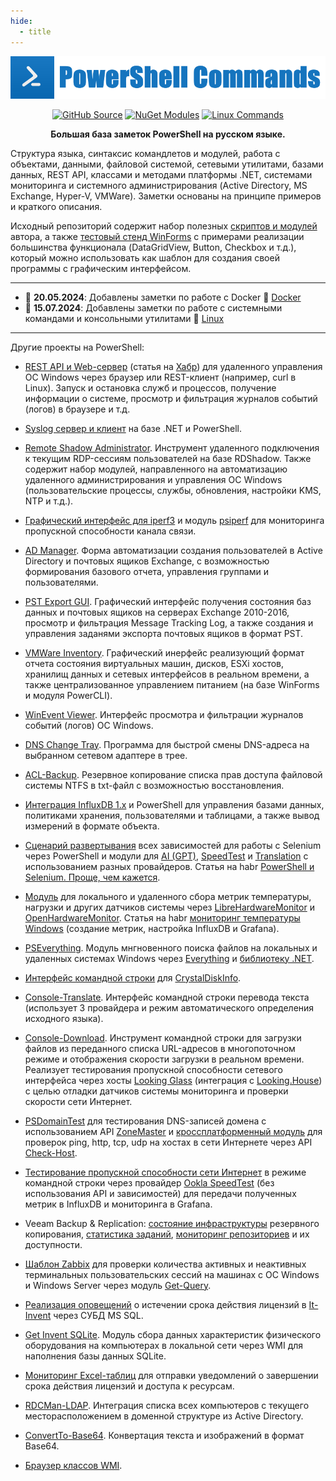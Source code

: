```yaml
---
hide:
  - title
---
```


<p align="center">
    <a href="https://github.com/Lifailon/PS-Commands"><img title="PS-Commands Logo"src="Logo/PS-Commands-Logo.png"></a>
</p>

<p align="center">
    <a href="https://github.com/Lifailon/PS-Commands"><img title="GitHub Source"src="https://img.shields.io/badge/GitHub_Source-34495E?style=for-the-badge&logo=github&logoColor=white"></a>
    <a href="https://www.nuget.org/profiles/Lifailon"><img title="NuGet Modules"src="https://img.shields.io/badge/NuGet_Modules-4479A1.svg?style=for-the-badge&logo=nuget&logoColor=white"></a>
    <a href="Linux"><img title="Linux Commands"src="https://img.shields.io/badge/Linux_Commands-FCC624?style=for-the-badge&logo=linux&logoColor=black"></a>
</p>

<p align="center">
    <b>Большая база заметок PowerShell на русском языке.</b>
</p>

Структура языка, синтаксис командлетов и модулей, работа с объектами, данными, файловой системой, сетевыми утилитами, базами данных, REST API, классами и методами платформы .NET, системами мониторинга и системного администрирования (Active Directory, MS Exchange, Hyper-V, VMWare). Заметки основаны на принципе примеров и краткого описания.

Исходный репозиторий содержит набор полезных [скриптов и модулей](https://github.com/Lifailon/PS-Commands/tree/rsa/Scripts) автора, а также [тестовый стенд WinForms](https://github.com/Lifailon/PS-Commands/tree/rsa/WinForms) с примерами реализации большинства функционала (DataGridView, Button, Checkbox и т.д.), который можно использовать как шаблон для создания своей программы с графическим интерфейсом.

---

- 💬 **20.05.2024**: Добавлены заметки по работе с Docker 🐳 [Docker](Docker)
- 💬 **15.07.2024**: Добавлены заметки по работе с системными командами и консольными утилитами 🐧 [Linux](Linux)

---

Другие проекты на PowerShell:

- [REST API и Web-сервер](https://github.com/Lifailon/WinAPI) (статья на [Хабр](https://habr.com/ru/articles/783022/)) для удаленного управления ОС Windows через браузер или REST-клиент (например, curl в Linux). Запуск и остановка служб и процессов, получение информации о системе, просмотр и фильтрация журналов событий (логов) в браузере и т.д.

- [Syslog сервер и клиент](https://github.com/Lifailon/pSyslog) на базе .NET и PowerShell.

- [Remote Shadow Administrator](https://github.com/Lifailon/RSA). Инструмент удаленного подключения к текущим RDP-сессиям пользователей на базе RDShadow. Также содержит набор модулей, направленного на автоматизацию удаленного администрирования и управления ОС Windows (пользовательские процессы, службы, обновления, настройки KMS, NTP и т.д.).

- [Графический интерфейс для iperf3](https://github.com/Lifailon/iPerf-GUI) и модуль [psiperf](https://github.com/Lifailon/PS-iPerf) для мониторинга пропускной способности канала связи.

- [AD Manager](https://github.com/Lifailon/AD-Manager). Форма автоматизации создания пользователей в Active Directory и почтовых ящиков Exchange, с возможностью формирования базового отчета, управления группами и пользователями.

- [PST Export GUI](https://github.com/Lifailon/PST-Export-GUI). Графический интерфейс получения состояния баз данных и почтовых ящиков на серверах Exchange 2010-2016, просмотр и фильтрация Message Tracking Log, а также создания и управления заданями экспорта почтовых ящиков в формат PST.

- [VMWare Inventory](https://github.com/Lifailon/VMW-Invent). Графический инерфейс реализующий формат отчета состояния виртуальных машин, дисков, ESXi хостов, хранилищ данных и сетевых интерфейсов в реальном времени, а также централизованное управлением питанием (на базе WinForms и модуля PowerCLI).

- [WinEvent Viewer](https://github.com/Lifailon/WinEvent-Viewer). Интерфейс просмотра и фильтрации журналов событий (логов) ОС Windows.

- [DNS Change Tray](https://github.com/Lifailon/DNS-Change-Tray). Программа для быстрой смены DNS-адреса на выбранном сетевом адаптере в трее.

- [ACL-Backup](https://github.com/Lifailon/ACL-Backup). Резервное копирование списка прав доступа файловой системы NTFS в txt-файл с возможностью восстановления.

- [Интеграция InfluxDB 1.x](https://github.com/Lifailon/psinfluxdb) и PowerShell для управления базами данных, политиками хранения, пользователями и таблицами, а также вывод измерений в формате объекта.

- [Сценарий развертывания](https://github.com/Lifailon/Deploy-Selenium) всех зависимостей для работы с Selenium через PowerShell и модули для [AI (GPT)](https://github.com/Lifailon/gpt-cli), [SpeedTest](https://github.com/Lifailon/Selenium-Modules/blob/rsa/Modules/Get-SpeedTest/Get-SpeedTest.psm1) и [Translation](https://github.com/Lifailon/Selenium-Modules/blob/rsa/Modules/Get-Translation/Get-Translation.psm1) с использованием разных провайдеров. Статья на habr [PowerShell и Selenium. Проще, чем кажется](https://habr.com/ru/articles/785538).

- [Модуль](https://github.com/Lifailon/PowerShell.HardwareMonitor) для локального и удаленного сбора метрик температуры, нагрузки и других датчиков системы через [LibreHardwareMonitor](https://github.com/LibreHardwareMonitor/LibreHardwareMonitor) и [OpenHardwareMonitor](https://github.com/openhardwaremonitor/openhardwaremonitor). Статья на habr [мониторинг температуры Windows](https://habr.com/ru/articles/793296) (создание метрик, настройка InfluxDB и Grafana).

- [PSEverything](https://github.com/Lifailon/PSEverything). Модуль мнгновенного поиска файлов на локальных и удаленных системах Windows через [Everything](https://www.voidtools.com) и [библиотеку .NET](https://github.com/dipique/everythingio). 

- [Интерфейс командной строки](https://github.com/Lifailon/CrystalDisk-Cli) для [CrystalDiskInfo](https://github.com/hiyohiyo/CrystalDiskInfo).

- [Console-Translate](https://github.com/Lifailon/Console-Translate). Интерфейс командной строки перевода текста (использует 3 провайдера и режим автоматического определения исходного языка).

- [Console-Download](https://github.com/Lifailon/Console-Download). Инструмент командной строки для загрузки файлов из переданного списка URL-адресов в многопоточном режиме и отображения скорости загрузки в реальном времени. Реализует тестирования пропускной способности сетевого интерфейса через хосты [Looking Glass](https://github.com/gnif/LookingGlass) (интеграция с [Looking.House](https://looking.house)) с целью отладки датчиков системы мониторинга и проверки скорости сети Интернет.

- [PSDomainTest](https://github.com/Lifailon/PSDomainTest?tab=readme-ov-file) для тестирования DNS-записей домена с использованием API [ZoneMaster](https://github.com/zonemaster/zonemaster) и [кроссплатформенный модуль](https://github.com/Lifailon/Check-Host) для проверок ping, http, tcp, udp на хостах в сети Интернете через API [Check-Host](https://check-host.net).

- [Тестирование пропускной способности сети Интернет](https://github.com/Lifailon/Ookla-SpeedTest-API) в режиме командной строки через провайдер [Ookla SpeedTest](https://www.speedtest.net) (без использования API и зависимостей) для передачи полученных метрик в InfluxDB и мониторинга в Grafana.

- Veeam Backup & Replication: [состояние инфраструктуры](https://github.com/Lifailon/Veeam-REStat) резервного копирования, [статистика заданий](https://github.com/Lifailon/Veeam-Job-Stat), [мониторинг репозиториев](https://github.com/Lifailon/Veeam-Rep-Stat) и их доступности.

- [Шаблон Zabbix](https://github.com/Lifailon/Windows-User-Sessions) для проверки количества активных и неактивных терминальных пользовательских сессий на машинах с ОС Windows и Windows Server через модуль [Get-Query](https://github.com/Lifailon/Get-Query).

- [Реализация оповещений](https://github.com/Lifailon/ITInvent-SQL-Alert) о истечении срока действия лицензий в [It-Invent](https://it-invent.ru) через СУБД MS SQL.

- [Get Invent SQLite](https://github.com/Lifailon/Get-Invent-SQLite). Модуль сбора данных характеристик физического оборудования на компьютерах в локальной сети через WMI для наполнения базы данных SQLite.

- [Мониторинг Excel-таблиц](https://github.com/Lifailon/Excel-Date-Report) для отправки уведомлений о завершении срока действия лицензий и доступа к ресурсам.

- [RDCMan-LDAP](https://github.com/Lifailon/RDCMan-LDAP). Интеграция списка всех компьютеров с текущего месторасположением в доменной структуре из Active Directory.

- [ConvertTo-Base64](https://github.com/Lifailon/ConvertTo-Base64). Конвертация текста и изображений в формат Base64.

- [Браузер классов WMI](https://github.com/Lifailon/WMI-Class-Viewer).

#